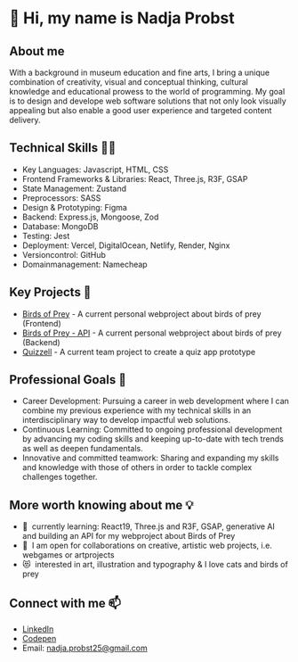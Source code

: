 👋 Hi, my name is Nadja Probst
======================
About me
--------------------------
With a background in museum education and fine arts, I bring a unique combination of creativity, visual and conceptual thinking, cultural knowledge and educational prowess to the world of programming. My goal is to design and develope web software solutions that not only look visually appealing but also enable a good user experience and targeted content delivery. 

Technical Skills 👩‍🔧
--------------------------
* Key Languages: Javascript, HTML, CSS
* Frontend Frameworks & Libraries: React, Three.js, R3F, GSAP
* State Management: Zustand
* Preprocessors: SASS
* Design & Prototyping: Figma
* Backend: Express.js, Mongoose, Zod
* Database: MongoDB
* Testing: Jest
* Deployment: Vercel, DigitalOcean, Netlify, Render, Nginx
* Versioncontrol: GitHub
* Domainmanagement: Namecheap

Key Projects 🌟
--------------------------
* [Birds of Prey](https://github.com/nadjascodejourney/birdsOfPrey-Project) - A current personal webproject about birds of prey (Frontend)
* [Birds of Prey - API](https://github.com/nadjascodejourney/backendproject-birdsofprey-api) - A current personal webproject about birds of prey (Backend)
* [Quizzell](https://github.com/nadjascodejourney/quizproject) - A current team project to create a quiz app prototype

Professional Goals 🚀
-------------------------- 
* Career Development: Pursuing a career in web development where I can combine my previous experience with my technical skills in an interdisciplinary way to develop impactful web solutions.
* Continuous Learning: Committed to ongoing professional development by advancing my coding skills and keeping up-to-date with tech trends as well as deepen fundamentals.
* Innovative and committed teamwork: Sharing and expanding my skills and knowledge with those of others in order to tackle complex challenges together.

More worth knowing about me 💡
--------------------------
* 🧠  currently learning: React19, Three.js and R3F, GSAP, generative AI and building an API for my webproject about Birds of Prey
* 🤝  I am open for collaborations on creative, artistic web projects, i.e. webgames or artprojects
* 😻  interested in art, illustration and typography & I love cats and birds of prey
  
Connect with me 📫
--------------------------
* [LinkedIn](https://www.linkedin.com/in/nadja-probst/)
* [Codepen](https://codepen.io/Nadja-Probst)
* Email: nadja.probst25@gmail.com


